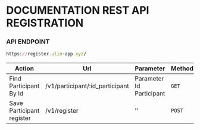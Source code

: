 # DOCUMENTATION REST API REGISTRATION

### API ENDPOINT
```ruby
https://register.ulin-app.xyz/
```

| Action           | Url           | Parameter        | Method | return   | Result   |
| ---------------- | ------------- | ---------------- | -----  | -------- | -------- |
| Find Participant By Id  | /v1/participant/:id_participant | Parameter Id Participant | `GET` | Detail Participant | https://register.ulin-app.xyz/v1/participant/{id_participant} |
| Save Participant register | /v1/register  | '' | `POST` | Saved participant | message succeffully saved | https://register.ulin-app.xyz/v1/register |
